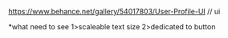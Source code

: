 https://www.behance.net/gallery/54017803/User-Profile-UI // ui 

*what need to see
1>scaleable text size 
2>dedicated to button